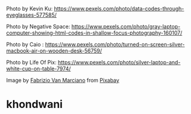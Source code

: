 Photo by Kevin Ku: https://www.pexels.com/photo/data-codes-through-eyeglasses-577585/

Photo by Negative Space: https://www.pexels.com/photo/gray-laptop-computer-showing-html-codes-in-shallow-focus-photography-160107/

Photo by Caio  : https://www.pexels.com/photo/turned-on-screen-silver-macbook-air-on-wooden-desk-56759/

Photo by Life Of Pix: https://www.pexels.com/photo/silver-laptop-and-white-cup-on-table-7974/

Image by <a href="https://pixabay.com/users/vanmarciano-1310286/?utm_source=link-attribution&utm_medium=referral&utm_campaign=image&utm_content=2038872">Fabrizio Van Marciano</a> from <a href="https://pixabay.com//?utm_source=link-attribution&utm_medium=referral&utm_campaign=image&utm_content=2038872">Pixabay</a>


# khondwani